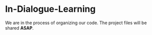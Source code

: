 # In-Dialogue-Learning
We are in the process of organizing our code. The project files will be shared **ASAP**.
